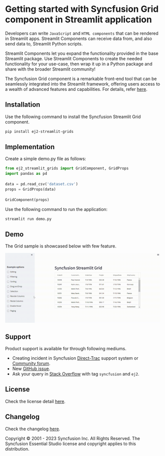 # Getting started with Syncfusion Grid component in Streamlit application

Developers can write `JavaScript` and `HTML components` that can be rendered in Streamlit apps. Streamlit Components can receive data from, and also send data to, Streamlit Python scripts.

Streamlit Components let you expand the functionality provided in the base Streamlit package. Use Streamlit Components to create the needed functionality for your use-case, then wrap it up in a Python package and share with the broader Streamlit community!

The Syncfusion Grid component is a remarkable front-end tool that can be seamlessly integrated into the Streamlit framework, offering users access to a wealth of advanced features and capabilities. For details, refer [here](https://www.syncfusion.com/react-components/react-data-grid).

## Installation

Use the following command to install the Syncfusion Streamlit Grid component.

```sh
pip install ej2-streamlit-grids
```

## Implementation

Create a simple demo.py file as follows:

```py
from ej2_streamlit_grids import GridComponent, GridProps
import pandas as pd

data = pd.read_csv('dataset.csv')
props = GridProps(data)

GridComponent(props)
```

Use the following command to run the application:

```sh
streamlit run demo.py
```

## Demo

The Grid sample is showcased below with few feature.

![demo](./demos/ej2_streamlit_grids_demos.gif)

## Support

Product support is available for through following mediums.

* Creating incident in Syncfusion [Direct-Trac](https://www.syncfusion.com/support/directtrac/incidents/?utm_source=npm&utm_medium=listing&utm_campaign=javascript-layout-npm) support system or [Community forum](https://www.syncfusion.com/forums/essential-js2/?utm_source=npm&utm_medium=listing&utm_campaign=javascript-layout-npm).
* New [GitHub issue](https://github.com/syncfusion/ej2-javascript-ui-controls/issues/new/?utm_source=npm&utm_medium=listing&utm_campaign=javascript-layout-npm).
* Ask your query in [Stack Overflow](https://stackoverflow.com/?utm_source=npm&utm_medium=listing&utm_campaign=javascript-layout-npm) with tag `syncfusion` and `ej2`.

## License

Check the license detail [here](https://github.com/syncfusion/ej2-javascript-ui-controls/blob/master/license/?utm_source=npm&utm_medium=listing&utm_campaign=javascript-layout-npm).

## Changelog

Check the changelog [here](https://github.com/syncfusion/ej2-javascript-ui-controls/blob/master/controls/layouts/CHANGELOG.md/?utm_source=npm&utm_medium=listing&utm_campaign=javascript-layout-npm).

Copyright © 2001 - 2023 Syncfusion Inc. All Rights Reserved. The Syncfusion Essential Studio license and copyright applies to this distribution.

